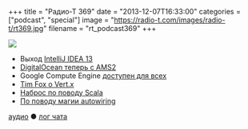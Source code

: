 +++
title = "Радио-Т 369"
date = "2013-12-07T16:33:00"
categories = ["podcast", "special"]
image = "https://radio-t.com/images/radio-t/rt369.jpg"
filename = "rt_podcast369"
+++

![](https://radio-t.com/images/radio-t/rt369.jpg)

* Выход [IntelliJ IDEA 13](http://blog.jetbrains.com/idea/2013/12/intellij-idea-13-is-released-work-miracles-in-java-and-beyond/)
* [DigitalOcean теперь с AMS2](https://www.digitalocean.com/blog_posts/digitalocean-announces-second-amsterdam-datacenter-ams2)
* Google Compute Engine [доступен для всех](http://habrahabr.ru/post/204644/)
* [Tim Fox о Vert.x](http://www.jclarity.com/2013/12/04/stalwarts-in-tech-an-interview-with-tim-fox-why-vert-is-better-than-nodejs/)
* [Наброс по поводу Scala](http://overwatering.org/blog/2013/12/scala-1-star-would-not-program-again/)
* [По поводу магии autowiring](http://blog.frankel.ch/tag/autowiring)

[аудио](http://cdn.radio-t.com/rt_podcast369.mp3) ● [лог чата](http://chat.radio-t.com/logs/radio-t-369.html)
<audio src="http://cdn.radio-t.com/rt_podcast369.mp3" preload="none"></audio>